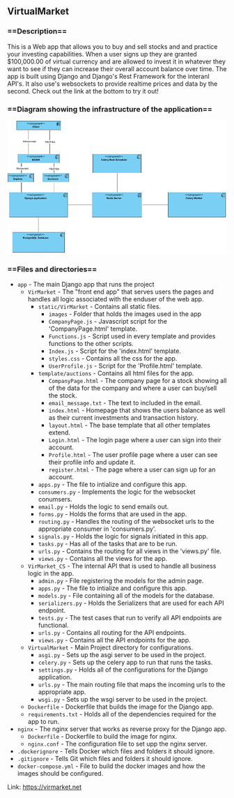 ## VirtualMarket

### ==Description==</h3>
This is a Web app that allows you to buy and sell stocks and and practice your investing capabilities. When a user signs up they are granted $100,000.00 of virtual currency 
and are allowed to invest it in whatever they want to see if they can increase their overall account balance over time. The app is built using Django and Django's Rest Framework for
the interanl API's. It also use's websockets to provide realtime prices and data by the second. Check out the link at the bottom to try it out!

### ==Diagram showing the infrastructure of the application==

![Virtual Market infrastructure](/assets/VirtualMarket_Component_Diagram.jpg)

### ==Files and directories==
- `app` - The main Django app that runs the project
  - `VirMarket` - The "front end app" that serves users the pages and handles all logic associated with the enduser of the web app.
    - `static/VirMarket` - Contains all static files.
      - `images` - Folder that holds the images used in the app
      - `CompanyPage.js` - Javascript script for the 'CompanyPage.html' template.
      - `Functions.js` - Script used in every template and provides functions to the other scripts.
      - `Index.js` -  Script for the 'index.html' template.
      - `styles.css` - Contains all the css for the app.
      - `UserProfile.js` - Script for the 'Profile.html' template.
    - `template/auctions` - Contains all html files for the app.
      - `CompanyPage.html` - The company page for a stock showing all of the data for the company and where a user can buy/sell the stock.
      - `email_message.txt` - The text to included in the email.
      - `index.html` - Homepage that shows the users balance as well as their current investments and transaction history.
      - `layout.html` - The base template that all other templates extend.
      - `Login.html` - The login page where a user can sign into their account.
      - `Profile.html` - The user profile page where a user can see their profile info and update it.
      - `register.html` - The page where a user can sign up for an account.
    - `apps.py` - The file to intialize and configure this app.
    - `consumers.py` - Implements the logic for the websocket conumsers.
    - `email.py` - Holds the logic to send emails out.
    - `forms.py` - Holds the forms that are used in the app.
    - `routing.py` - Handles the routing of the websocket urls to the appropriate consumer in 'consumers.py'.
    - `signals.py` - Holds the logic for signals initiated in this app.
    - `tasks.py` - Has all of the tasks that are to be run.
    - `urls.py` - Contains the routing for all views in the 'views.py' file.
    - `views.py` - Contains all the views for the app.
  - `VirMarket_CS` - The internal API that is used to handle all business logic in the app.
    - `admin.py` - File registering the models for the admin page.
    - `apps.py` - The file to intialize and configure this app.
    - `models.py` - File containing all of the models for the database.
    - `serializers.py` - Holds the Serializers that are used for each API endpoint.
    - `tests.py` - The test cases that run to verify all API endpoints are functional.
    - `urls.py` - Contains all routing for the API endpoints.
    - `views.py` - Contains all the API endpoints for the app.
  - `VirtualMarket` - Main Project directory for configurations.
    - `asgi.py` - Sets up the asgi server to be used in the project.
    - `celery.py` - Sets up the celery app to run that runs the tasks.
    - `settings.py` - Holds all of the configurations for the Django application.
    - `urls.py` -  The main routing file that maps the incoming urls to the appropriate app.
    - `wsgi.py` - Sets up the wsgi server to be used in the project.
  - `Dockerfile` - Dockerfile that builds the image for the Django app.
  - `requirements.txt` -  Holds all of the dependencies required for the app to run.
- `nginx` - The nginx server that works as reverse proxy for the Django app.
  - `Dockerfile` - Dockerfile to build the image for nginx.
  - `nginx.conf` - The configuration file to set upp the nginx server.
- `.dockerignore` - Tells Docker which files and folders it should ignore.
- `.gitignore` - Tells Git which files and folders it should ignore.
- `docker-compose.yml` - File to build the docker images and how the images should be configured.


Link: https://virmarket.net